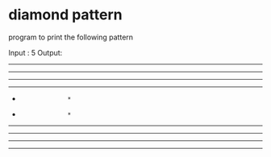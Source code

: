 # diamond pattern

program to print the following pattern

Input : 5
Output: 

* * * * *  * * * * *
* * * *      * * * *
* * *          * * *
* *              * *
*                  *
*                  *
* *              * *
* * *          * * *
* * * *      * * * *
* * * * *  * * * * *
